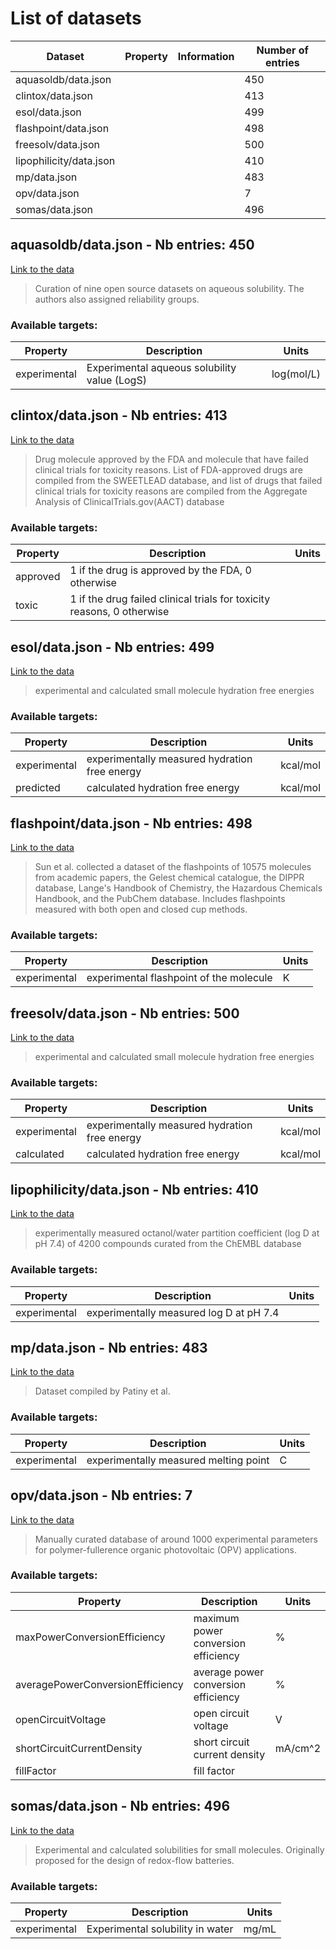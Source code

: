 # List of datasets

| Dataset | Property | Information | Number of entries |
| ------- | -------- | ----------- | ----------------- |
| aquasoldb/data.json |  |  | 450 |
| clintox/data.json |  |  | 413 |
| esol/data.json |  |  | 499 |
| flashpoint/data.json |  |  | 498 |
| freesolv/data.json |  |  | 500 |
| lipophilicity/data.json |  |  | 410 |
| mp/data.json |  |  | 483 |
| opv/data.json |  |  | 7 |
| somas/data.json |  |  | 496 |

## aquasoldb/data.json - Nb entries: 450

[Link to the data](https://cheminfo.github.io/molecule-features/aquasoldb/data.json)

> Curation of nine open source datasets on aqueous solubility.
> The authors also assigned reliability groups.
> 

### Available targets:

| Property | Description | Units |
| -------- | ----------- | ----- |
| experimental | Experimental aqueous solubility value (LogS) | log(mol/L) |

## clintox/data.json - Nb entries: 413

[Link to the data](https://cheminfo.github.io/molecule-features/clintox/data.json)

> Drug molecule approved by the FDA and molecule that have failed clinical trials for toxicity reasons.
> List of FDA-approved drugs are compiled from the SWEETLEAD database, and list of drugs that failed clinical trials for toxicity reasons are compiled from the Aggregate Analysis of ClinicalTrials.gov(AACT) database
> 

### Available targets:

| Property | Description | Units |
| -------- | ----------- | ----- |
| approved | 1 if the drug is approved by the FDA, 0 otherwise |  |
| toxic | 1 if the drug failed clinical trials for toxicity reasons, 0 otherwise |  |

## esol/data.json - Nb entries: 499

[Link to the data](https://cheminfo.github.io/molecule-features/esol/data.json)

> experimental and calculated small molecule hydration free energies
> 

### Available targets:

| Property | Description | Units |
| -------- | ----------- | ----- |
| experimental | experimentally measured hydration free energy | kcal/mol |
| predicted | calculated hydration free energy | kcal/mol |

## flashpoint/data.json - Nb entries: 498

[Link to the data](https://cheminfo.github.io/molecule-features/flashpoint/data.json)

> Sun et al. collected a dataset of the flashpoints of 10575 molecules from 
> academic papers, the Gelest chemical catalogue, the DIPPR database, 
> Lange's Handbook of Chemistry, the Hazardous Chemicals Handbook,
> and the PubChem database.
> Includes flashpoints measured with both open and closed cup methods.
> 

### Available targets:

| Property | Description | Units |
| -------- | ----------- | ----- |
| experimental | experimental flashpoint of the molecule | K |

## freesolv/data.json - Nb entries: 500

[Link to the data](https://cheminfo.github.io/molecule-features/freesolv/data.json)

> experimental and calculated small molecule hydration free energies
> 

### Available targets:

| Property | Description | Units |
| -------- | ----------- | ----- |
| experimental | experimentally measured hydration free energy | kcal/mol |
| calculated | calculated hydration free energy | kcal/mol |

## lipophilicity/data.json - Nb entries: 410

[Link to the data](https://cheminfo.github.io/molecule-features/lipophilicity/data.json)

> experimentally measured octanol/water partition coefficient (log D at pH 7.4) 
> of 4200 compounds curated from the ChEMBL database
> 

### Available targets:

| Property | Description | Units |
| -------- | ----------- | ----- |
| experimental | experimentally measured log D at pH 7.4 |  |

## mp/data.json - Nb entries: 483

[Link to the data](https://cheminfo.github.io/molecule-features/mp/data.json)

> Dataset compiled by Patiny et al.
> 

### Available targets:

| Property | Description | Units |
| -------- | ----------- | ----- |
| experimental | experimentally measured melting point | C |

## opv/data.json - Nb entries: 7

[Link to the data](https://cheminfo.github.io/molecule-features/opv/data.json)

> Manually curated database of around 1000 experimental parameters for polymer-fullerence organic photovoltaic (OPV)
> applications.
> 

### Available targets:

| Property | Description | Units |
| -------- | ----------- | ----- |
| maxPowerConversionEfficiency | maximum power conversion efficiency | % |
| averagePowerConversionEfficiency | average power conversion efficiency | % |
| openCircuitVoltage | open circuit voltage | V |
| shortCircuitCurrentDensity | short circuit current density | mA/cm^2 |
| fillFactor | fill factor |  |

## somas/data.json - Nb entries: 496

[Link to the data](https://cheminfo.github.io/molecule-features/somas/data.json)

> Experimental and calculated solubilities for small molecules.
> Originally proposed for the design of redox-flow batteries.
> 

### Available targets:

| Property | Description | Units |
| -------- | ----------- | ----- |
| experimental | Experimental solubility in water | mg/mL |
